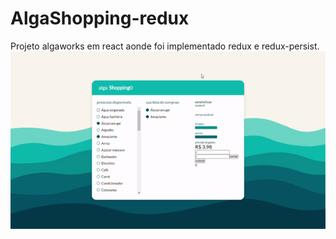 # AlgaShopping-redux
Projeto algaworks em react aonde foi implementado redux e redux-persist.
<img src="./assets/alga.gif" />
